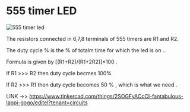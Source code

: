 # 555 timer LED

![555 timer led](https://user-images.githubusercontent.com/83125307/118371070-75d65700-b5c8-11eb-902b-796042eacfff.png)

The resistors connected  in 6,7,8 terminals of 555 timers are R1 and R2.

The duty cycle % is the % of totalm time for which the led is on ..

Formula is given by [(R1+R2)/(R1+2R2)]*100 .

If R1 >>> R2 then duty cycle becmes 100% 

If R2 >>> R1 then duty cycle becomes 50 % , which is what we need .

LINK ->> https://www.tinkercad.com/things/2SOGFyACcCI-fantabulous-lappi-gogo/editel?tenant=circuits
